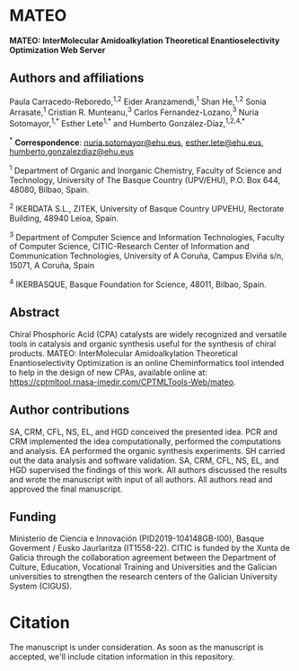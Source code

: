 # MATEO

**MATEO: InterMolecular Amidoalkylation Theoretical Enantioselectivity Optimization Web Server**

## Authors and affiliations

Paula Carracedo-Reboredo,<sup>1,2</sup> Eider Aranzamendi,<sup>1</sup> Shan He,<sup>1,2</sup> Sonia Arrasate,<sup>1</sup> Cristian R. Munteanu,<sup>3</sup> Carlos Fernandez-Lozano,<sup>3</sup> Nuria Sotomayor,<sup>1,\*</sup> Esther Lete<sup>1,\*</sup> and Humberto González-Díaz,<sup>1,2,4,\*</sup>

<sup>\*</sup> **Correspondence**: nuria.sotomayor@ehu.eus, esther.lete@ehu.eus, humberto.gonzalezdiaz@ehu.eus 
 
<sup>1</sup> Department of Organic and Inorganic Chemistry, Faculty of Science and Technology, University of The Basque Country (UPV/EHU), P.O. Box 644, 48080, Bilbao, Spain. 

<sup>2</sup> IKERDATA S.L., ZITEK, University of Basque Country UPVEHU, Rectorate Building, 48940 Leioa, Spain. 

<sup>3</sup> Department of Computer Science and Information Technologies, Faculty of Computer Science, CITIC-Research Center of Information and Communication Technologies, University of A Coruña, Campus Elviña s/n, 15071, A Coruña, Spain
 
<sup>4</sup> IKERBASQUE, Basque Foundation for Science, 48011, Bilbao, Spain.

## Abstract

Chiral Phosphoric Acid (CPA) catalysts are widely recognized and versatile tools in catalysis and organic synthesis useful for the synthesis of chiral products. MATEO: InterMolecular Amidoalkylation Theoretical Enantioselectivity Optimization is an online Cheminformatics tool intended to help in the design of new CPAs, available online at: https://cptmltool.rnasa-imedir.com/CPTMLTools-Web/mateo. 


## Author contributions

SA, CRM, CFL, NS, EL, and HGD conceived the presented idea. PCR and CRM implemented the idea computationally, performed the computations and analysis. EA performed the organic synthesis experiments. SH carried out the data analysis and software validation. SA, CRM, CFL, NS, EL, and HGD supervised the findings of this work. All authors discussed the results and wrote the manuscript with input of all authors. All authors read and approved the final manuscript.

## Funding 

Ministerio de Ciencia e Innovación (PID2019-104148GB-I00), Basque Goverment / Eusko Jaurlaritza (IT1558-22). CITIC is funded by the Xunta de Galicia through the collaboration agreement between the Department of Culture, Education, Vocational Training and Universities and the Galician universities to strengthen the research centers of the Galician University System (CIGUS).

# Citation

The manuscript is under consideration. As soon as the manuscript is accepted, we'll include citation information in this repository.
